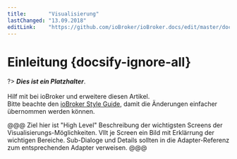 ```yaml
---
title:       "Visualisierung"
lastChanged: "13.09.2018"
editLink:    "https://github.com/ioBroker/ioBroker.docs/edit/master/docs/viz/README.md"
---
```


# Einleitung {docsify-ignore-all}

?> ***Dies ist ein Platzhalter***.
   <br><br>
   Hilf mit bei ioBroker und erweitere diesen Artikel.  
   Bitte beachte den [ioBroker Style Guide](community/styleguidedoc),
   damit die Änderungen einfacher übernommen werden können.

   @@@
   Ziel hier ist "High Level" Beschreibung der wichtigsten Screens der Visualisierungs-Möglichkeiten. Vllt je Screen ein Bild mit Erklärrung der wichtigen Bereiche.
   Sub-Dialoge und Details sollten in die Adapter-Referenz zum entsprechenden Adapter verweisen.
   @@@
